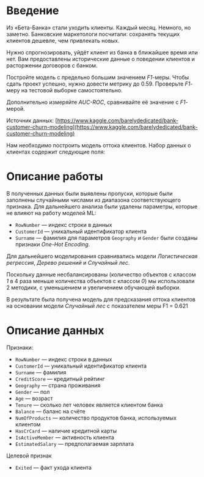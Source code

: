 # Введение

Из «Бета-Банка» стали уходить клиенты. Каждый месяц. Немного, но заметно. Банковские маркетологи посчитали: сохранять текущих клиентов дешевле, чем привлекать новых.

Нужно спрогнозировать, уйдёт клиент из банка в ближайшее время или нет. Вам предоставлены исторические данные о поведении клиентов и расторжении договоров с банком. 

Постройте модель с предельно большим значением *F1*-меры. Чтобы сдать проект успешно, нужно довести метрику до 0.59. Проверьте *F1*-меру на тестовой выборке самостоятельно.

Дополнительно измеряйте *AUC-ROC*, сравнивайте её значение с *F1*-мерой.

Источник данных: [https://www.kaggle.com/barelydedicated/bank-customer-churn-modeling](https://www.kaggle.com/barelydedicated/bank-customer-churn-modeling)

Нам необходимо построить модель оттока клиентов. Набор данных о клиентах содержит следующие поля:

# Описание работы
В полученных данных были выявлены пропуски, которые были заполнены случайными числами из диапазона соответствующего признака. Для дальнейшего анализа были удалены параметры, которые не влияют на работу моделей ML:
 - `RowNumber` — индекс строки в данных
 - `CustomerId` — уникальный идентификатор клиента
 - `Surname` — фамилия
 для параметров `Geography` и `Gender` были созданы признаки *One-Hot Encoding*.
 
 Для дальнейшего моделирования сравнивались модели *Логистическая регрессия*, *Дерево решений* и *Случайный лес*. 
 
 Поскольку данные несбалансированы (количество объектов с классом *1* в 4 раза меньше количества объектов с классом *0*) мы использовали 2 методики, с уменьшением и увеличением обучающей выборки.

В результате была получена модель для предсказания оттока клиентов на основании модели *Случайный лес* с показателем меры F1 = 0.621

# Описание данных
Признаки:
- `RowNumber` — индекс строки в данных
- `CustomerId` — уникальный идентификатор клиента
- `Surname` — фамилия
- `CreditScore` — кредитный рейтинг
- `Geography` — страна проживания
- `Gender` — пол
- `Age` — возраст
- `Tenure` — сколько лет человек является клиентом банка
- `Balance` — баланс на счёте
- `NumOfProducts` — количество продуктов банка, используемых клиентом
- `HasCrCard` — наличие кредитной карты
- `IsActiveMember` — активность клиента
- `EstimatedSalary` — предполагаемая зарплата

Целевой признак
- `Exited` — факт ухода клиента
